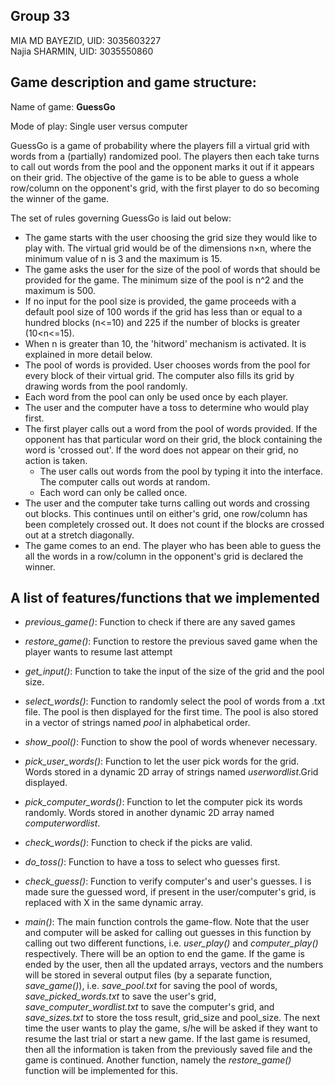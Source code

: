 ## Group 33
MIA MD BAYEZID, UID: 3035603227  
Najia SHARMIN, UID: 3035550860

## Game description and game structure:  
Name of game: __GuessGo__  

Mode of play: Single user versus computer  

GuessGo is a game of probability where the players fill a virtual grid with words from a (partially) randomized pool. The players then each take turns to call out words from the pool and the opponent marks it out if it appears on their grid. The objective of the game is to be able to guess a whole row/column on the opponent's grid, with the first player to do so becoming the winner of the game.  

The set of rules governing GuessGo is laid out below:  
- The game starts with the user choosing the grid size they would like to play with. The virtual grid would be of the dimensions n×n, where the minimum value of n is 3 and the maximum is 15.  
- The game asks the user for the size of the pool of words that should be provided for the game. The minimum size of the pool is n^2 and the maximum is 500.  
- If no input for the pool size is provided, the game proceeds with a default pool size of 100 words if the grid has less than or equal to a hundred blocks (n<=10) and 225 if the number of blocks is greater (10<n<=15).  
- When n is greater than 10, the 'hitword' mechanism is activated. It is explained in more detail below.  
- The pool of words is provided. User chooses words from the pool for every block of their virtual grid. The computer also fills its grid by drawing words from the pool randomly.  
- Each word from the pool can only be used once by each player.  
- The user and the computer have a toss to determine who would play first.  
- The first player calls out a word from the pool of words provided. If the opponent has that particular word on their grid, the block containing the word is 'crossed out'. If the word does not appear on their grid, no action is taken.  
  -   The user calls out words from the pool by typing it into the interface. The computer calls out words at random.  
  -  Each word can only be called once.  
- The user and the computer take turns calling out words and crossing out blocks. This continues until on either's grid, one row/column has been completely crossed out. It does not count if the blocks are crossed out at a stretch diagonally.  
- The game comes to an end. The player who has been able to guess the all the words in a row/column in the opponent's grid is declared the winner.  

## A list of features/functions that we implemented

- *previous_game()*: Function to check if there are any saved games

- *restore_game()*: Function to restore the previous saved game when the player wants to resume last attempt

- *get_input()*: Function to take the input of the size of the grid and the pool size.

- *select_words()*: Function to randomly select the pool of  words from a .txt file. The pool is then displayed for the first time. The pool is also stored in a vector of strings named *pool* in alphabetical order.

- *show_pool()*: Function to show the pool of words whenever necessary.

- *pick_user_words()*: Function to let the user pick words for the grid. Words stored in a dynamic 2D array of strings named *userwordlist*.Grid displayed.

- *pick_computer_words()*: Function to let the computer pick its words randomly. Words stored in another dynamic 2D array named *computerwordlist*.

- *check_words()*: Function to check if the picks are valid.

- *do_toss()*: Function to have a toss to select who guesses first.

- *check_guess()*: Function to verify computer's and user's guesses. I is made sure the guessed word, if present in the user/computer's grid, is replaced with X in the same dynamic array.

- *main()*: The main function controls the game-flow. Note that the user and computer will be asked for calling out guesses in this function by calling out two different functions, i.e. *user_play()* and *computer_play()* respectively. There
  will be an option to end the game. If the game is ended by the user, then all the updated arrays, vectors and the numbers will be stored in several
  output files (by a separate function, *save_game()*), i.e. *save_pool.txt* for saving the pool of words, *save_picked_words.txt* to save the user's grid, *save_computer_wordlist.txt* to save the computer's grid, and *save_sizes.txt* to store the toss result, grid_size and pool_size. The next time the user wants to play the game, s/he will be asked if they want to resume the last trial
  or start a new game. If the last game is resumed, then all the information is taken from the previously saved file and the game is
  continued. Another function, namely the *restore_game()* function will be implemented for this.
